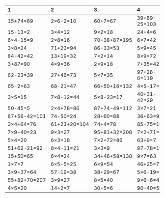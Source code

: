 | 1 | 2 | 3 | 4 | 5 |
| :--- | :--- | :--- | :--- | :--- |
| 15+74=89 | 2×6-2=10 | 60+7=67 | 39+89-25=103 | 2×5=10 | 
| 15-13=2 | 3×4=12 | 9×2=18 | 24÷4=6 | 28-20=8 | 
| 6×4-15=9 | 2×8=16 | 70+38+87=195 | 6×7=42 | 3×2=6 | 
| 3×8=24 | 71+23=94 | 86-33=53 | 5×9=45 | 8×4-2=30 | 
| 84-42=42 | 13+19=32 | 7×2=14 | 8×9=72 | 17+44+47=108 | 
| 3+87=90 | 4×9=36 | 2×9=18 | 7+35=42 | 4×8=32 | 
| 62-23=39 | 27+46=73 | 5×7=35 | 97+28-6=119 | 44+49=93 | 
| 65-2=63 | 68-21=47 | 66+50+16=132 | 4×5-17=3 | 90-27=63 | 
| 3×5=15 | 7×8-12=44 | 5×8-23=17 | 40+31-42=29 | 2×7-10=4 | 
| 50-45=5 | 2×4+78=86 | 87+74-49=112 | 3×7=21 | 55-49=6 | 
| 87+56-42=101 | 74-50=24 | 28+60=88 | 36+63=99 | 47-23=24 | 
| 3×4+64=76 | 61+23+20=104 | 74+4=78 | 85-75=10 | 70+12=82 | 
| 7×9-40=23 | 9×3=27 | 95+81+32=208 | 7×2+71=85 | 9×9+43=124 | 
| 5×4=20 | 6×3=18 | 7×2+72=86 | 63÷9=7 | 91-25=66 | 
| 51+62-21=92 | 8×4-11=21 | 3×3=9 | 97-78=19 | 40+3+28=71 | 
| 15+50=65 | 6×4=24 | 34+46+58=138 | 9×7=63 | 56-24=32 | 
| 1×7=7 | 6×5-5=25 | 6×9=54 | 46+25=71 | 38+8=46 | 
| 3×9+37=64 | 57-19=38 | 38+29=67 | 5×6-19=11 | 30+25=55 | 
| 55+82+70=207 | 3×9=27 | 8×5=40 | 9×6-6=48 | 87+39-63=63 | 
| 4×5=20 | 14÷2=7 | 30÷5=6 | 90-40=50 | 9×5=45 | 
